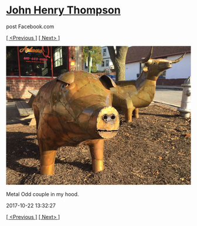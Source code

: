 # [John Henry Thompson](../README.md)
post Facebook.com

[[ <Previous ]](2017-10-24-1.md) [[ Next> ]](2017-10-18-1.md)

[![](../media/2017-10-22/Timeline-Photos-Metal-Odd-couple-in-my-hood.jpg)](../README.md)

Metal Odd couple in my hood.

2017-10-22 13:32:27

[[ <Previous ]](2017-10-24-1.md) [[ Next> ]](2017-10-18-1.md)